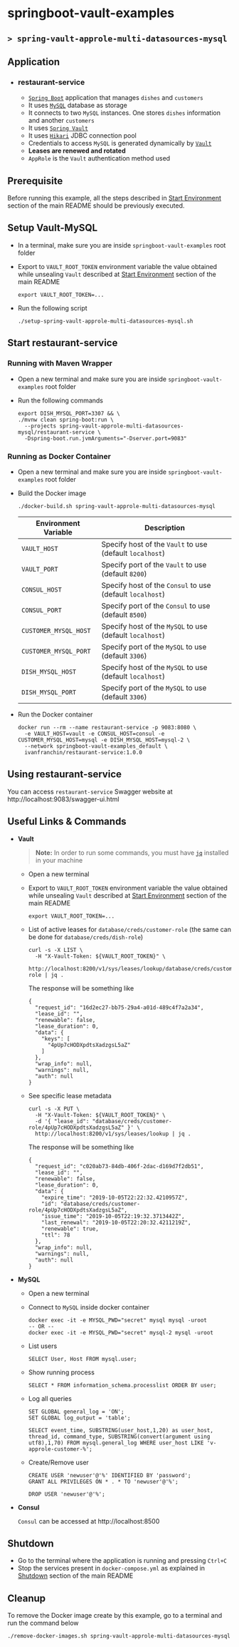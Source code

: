 # springboot-vault-examples
## `> spring-vault-approle-multi-datasources-mysql`

## Application

- ### restaurant-service

  - [`Spring Boot`](https://docs.spring.io/spring-boot/docs/current/reference/htmlsingle/) application that manages `dishes` and `customers`
  - It uses [`MySQL`](https://www.mysql.com/) database as storage
  - It connects to two `MySQL` instances. One stores `dishes` information and another `customers`
  - It uses [`Spring Vault`](https://docs.spring.io/spring-vault/docs/2.1.3.RELEASE/reference/html/#_document_structure)
  - It uses [`Hikari`](https://github.com/brettwooldridge/HikariCP) JDBC connection pool
  - Credentials to access `MySQL` is generated dynamically by [`Vault`](https://www.vaultproject.io)
  - **Leases are renewed and rotated**
  - `AppRole` is the `Vault` authentication method used

## Prerequisite

Before running this example, all the steps described in [Start Environment](https://github.com/ivangfr/springboot-vault-examples#start-environment) section of the main README should be previously executed.

## Setup Vault-MySQL

- In a terminal, make sure you are inside `springboot-vault-examples` root folder

- Export to `VAULT_ROOT_TOKEN` environment variable the value obtained while unsealing `Vault` described at [Start Environment](https://github.com/ivangfr/springboot-vault-examples#start-environment) section of the main README
  ```
  export VAULT_ROOT_TOKEN=...
  ```

- Run the following script
  ```
  ./setup-spring-vault-approle-multi-datasources-mysql.sh
  ```

## Start restaurant-service

### Running with Maven Wrapper

- Open a new terminal and make sure you are inside `springboot-vault-examples` root folder

- Run the following commands
  ```
  export DISH_MYSQL_PORT=3307 && \
  ./mvnw clean spring-boot:run \
    --projects spring-vault-approle-multi-datasources-mysql/restaurant-service \
    -Dspring-boot.run.jvmArguments="-Dserver.port=9083"
  ```

### Running as Docker Container

- Open a new terminal and make sure you are inside `springboot-vault-examples` root folder
  
- Build the Docker image
  ```
  ./docker-build.sh spring-vault-approle-multi-datasources-mysql
  ```
  | Environment Variable  | Description                                               |
  |-----------------------|-----------------------------------------------------------|
  | `VAULT_HOST`          | Specify host of the `Vault` to use (default `localhost`)  |
  | `VAULT_PORT`          | Specify port of the `Vault` to use (default `8200`)       |
  | `CONSUL_HOST`         | Specify host of the `Consul` to use (default `localhost`) |
  | `CONSUL_PORT`         | Specify port of the `Consul` to use (default `8500`)      |
  | `CUSTOMER_MYSQL_HOST` | Specify host of the `MySQL` to use (default `localhost`)  |
  | `CUSTOMER_MYSQL_PORT` | Specify port of the `MySQL` to use (default `3306`)       |
  | `DISH_MYSQL_HOST`     | Specify host of the `MySQL` to use (default `localhost`)  |
  | `DISH_MYSQL_PORT`     | Specify port of the `MySQL` to use (default `3306`)       |

- Run the Docker container
  ```
  docker run --rm --name restaurant-service -p 9083:8080 \
    -e VAULT_HOST=vault -e CONSUL_HOST=consul -e CUSTOMER_MYSQL_HOST=mysql -e DISH_MYSQL_HOST=mysql-2 \
    --network springboot-vault-examples_default \
    ivanfranchin/restaurant-service:1.0.0
  ```

## Using restaurant-service

You can access `restaurant-service` Swagger website at http://localhost:9083/swagger-ui.html

## Useful Links & Commands

- **Vault**

  > **Note:** In order to run some commands, you must have [`jq`](https://stedolan.github.io/jq) installed in your machine

  - Open a new terminal
    
  - Export to `VAULT_ROOT_TOKEN` environment variable the value obtained while unsealing `Vault` described at [Start Environment](https://github.com/ivangfr/springboot-vault-examples#start-environment) section of the main README
    ```
    export VAULT_ROOT_TOKEN=...
    ```

  - List of active leases for `database/creds/customer-role` (the same can be done for `database/creds/dish-role`)
    ```
    curl -s -X LIST \
      -H "X-Vault-Token: ${VAULT_ROOT_TOKEN}" \
      http://localhost:8200/v1/sys/leases/lookup/database/creds/customer-role | jq .
    ```
     
    The response will be something like
    ```
    {
      "request_id": "16d2ec27-bb75-29a4-a01d-489c4f7a2a34",
      "lease_id": "",
      "renewable": false,
      "lease_duration": 0,
      "data": {
        "keys": [
          "4pUp7cHODXpdtsXadzgsL5aZ"
        ]
      },
      "wrap_info": null,
      "warnings": null,
      "auth": null
    }
    ```

  - See specific lease metadata
    ```
    curl -s -X PUT \
      -H "X-Vault-Token: ${VAULT_ROOT_TOKEN}" \
      -d '{ "lease_id": "database/creds/customer-role/4pUp7cHODXpdtsXadzgsL5aZ" }' \
      http://localhost:8200/v1/sys/leases/lookup | jq .
    ```
     
    The response will be something like
    ```
    {
      "request_id": "c020ab73-84db-406f-2dac-d169d7f2db51",
      "lease_id": "",
      "renewable": false,
      "lease_duration": 0,
      "data": {
        "expire_time": "2019-10-05T22:22:32.4210957Z",
        "id": "database/creds/customer-role/4pUp7cHODXpdtsXadzgsL5aZ",
        "issue_time": "2019-10-05T22:19:32.3713442Z",
        "last_renewal": "2019-10-05T22:20:32.4211219Z",
        "renewable": true,
        "ttl": 78
      },
      "wrap_info": null,
      "warnings": null,
      "auth": null
    }
    ```

- **MySQL**

  - Open a new terminal

  - Connect to `MySQL` inside docker container
    ```
    docker exec -it -e MYSQL_PWD="secret" mysql mysql -uroot
    -- OR --
    docker exec -it -e MYSQL_PWD="secret" mysql-2 mysql -uroot
    ```

  - List users
    ```
    SELECT User, Host FROM mysql.user;
    ```

  - Show running process
    ```
    SELECT * FROM information_schema.processlist ORDER BY user;
    ```

  - Log all queries
    ```
    SET GLOBAL general_log = 'ON';
    SET GLOBAL log_output = 'table';
    
    SELECT event_time, SUBSTRING(user_host,1,20) as user_host, thread_id, command_type, SUBSTRING(convert(argument using utf8),1,70) FROM mysql.general_log WHERE user_host LIKE 'v-approle-customer-%';
    ```

  - Create/Remove user
    ```
    CREATE USER 'newuser'@'%' IDENTIFIED BY 'password';
    GRANT ALL PRIVILEGES ON * . * TO 'newuser'@'%';
    
    DROP USER 'newuser'@'%';
    ```

- **Consul**

  `Consul` can be accessed at http://localhost:8500

## Shutdown

- Go to the terminal where the application is running and pressing `Ctrl+C`
- Stop the services present in `docker-compose.yml` as explained in [Shutdown](https://github.com/ivangfr/springboot-vault-examples#shutdown) section of the main README

## Cleanup

To remove the Docker image create by this example, go to a terminal and run the command below
```
./remove-docker-images.sh spring-vault-approle-multi-datasources-mysql
```
